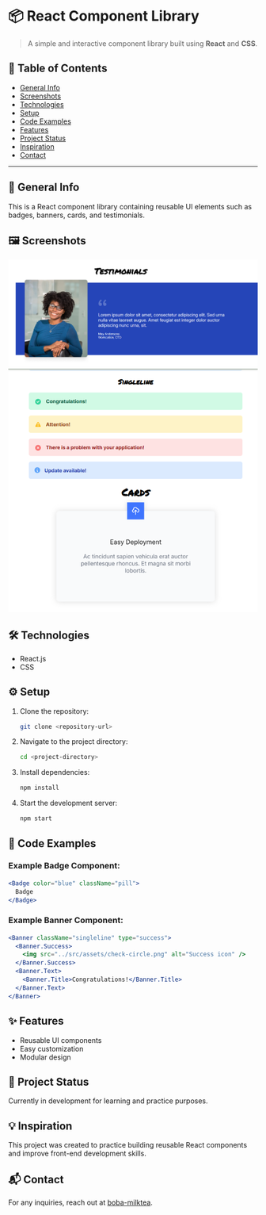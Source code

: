 # 📦 React Component Library

> A simple and interactive component library built using **React** and **CSS**.

## 📑 Table of Contents

- [General Info](#general-info)
- [Screenshots](#screenshots)
- [Technologies](#technologies)
- [Setup](#setup)
- [Code Examples](#code-examples)
- [Features](#features)
- [Project Status](#project-status)
- [Inspiration](#inspiration)
- [Contact](#contact)

---

## 📌 General Info

This is a React component library containing reusable UI elements such as badges, banners, cards, and testimonials.

## 🖼️ Screenshots

![react-component-screentshot-1](./src/assets/react-component-1.png)
![react-component-screentshot-2](./src/assets/react-component-2.png)

## 🛠 Technologies

- React.js
- CSS

## ⚙️ Setup

1. Clone the repository:
   ```sh
   git clone <repository-url>
   ```
2. Navigate to the project directory:
   ```sh
   cd <project-directory>
   ```
3. Install dependencies:
   ```sh
   npm install
   ```
4. Start the development server:
   ```sh
   npm start
   ```

## 🧩 Code Examples

### Example Badge Component:

```jsx
<Badge color="blue" className="pill">
  Badge
</Badge>
```

### Example Banner Component:

```jsx
<Banner className="singleline" type="success">
  <Banner.Success>
    <img src="../src/assets/check-circle.png" alt="Success icon" />
  </Banner.Success>
  <Banner.Text>
    <Banner.Title>Congratulations!</Banner.Title>
  </Banner.Text>
</Banner>
```

## ✨ Features

- Reusable UI components
- Easy customization
- Modular design

## 🚧 Project Status

Currently in development for learning and practice purposes.

## 💡 Inspiration

This project was created to practice building reusable React components and improve front-end development skills.

## 📬 Contact

For any inquiries, reach out at [boba-milktea](https://github.com/boba-milktea).
